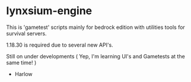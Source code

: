 # lynxsium-engine
This is 'gametest' scripts mainly for bedrock edition with utilities tools for survival servers.

1.18.30 is required due to several new API's.

Still on under developments
( Yep, I'm learning UI's and Gametests at the same time! )

- Harlow